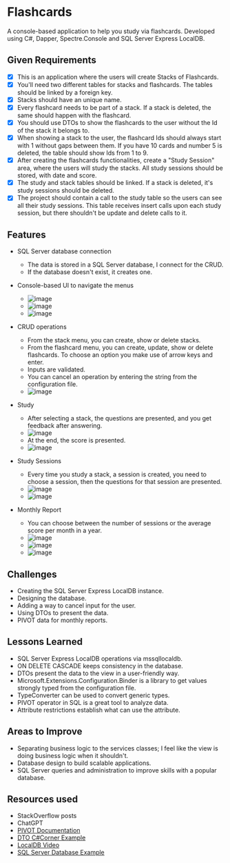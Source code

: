 # Flashcards

A console-based application to help you study via flashcards.
Developed using C#, Dapper, Spectre.Console and SQL Server Express LocalDB.

## Given Requirements

- [x] This is an application where the users will create Stacks of Flashcards.
- [x] You'll need two different tables for stacks and flashcards.
The tables should be linked by a foreign key.
- [x] Stacks should have an unique name.
- [x] Every flashcard needs to be part of a stack.
If a stack is deleted, the same should happen with the flashcard.
- [x] You should use DTOs to show the flashcards
to the user without the Id of the stack it belongs to.
- [x] When showing a stack to the user, the flashcard Ids should always
start with 1 without gaps between them.
If you have 10 cards and number 5 is deleted,
the table should show Ids from 1 to 9.
- [x] After creating the flashcards functionalities,
create a "Study Session" area, where the users will study the stacks.
All study sessions should be stored, with date and score.
- [x] The study and stack tables should be linked.
If a stack is deleted, it's study sessions should be deleted.
- [x] The project should contain a call to the study table
so the users can see all their study sessions.
This table receives insert calls upon each study session,
but there shouldn't be update and delete calls to it.

## Features

- SQL Server database connection
  
  - The data is stored in a SQL Server database, I connect for the CRUD.
  - If the database doesn't exist, it creates one.

- Console-based UI to navigate the menus
  
  - ![image](https://github.com/user-attachments/assets/0179dd0d-426b-45d9-a921-dc61d2a696c3)
  - ![image](https://github.com/user-attachments/assets/e812c5e1-5f65-471b-a4d7-691417ca2359)
  - ![image](https://github.com/user-attachments/assets/990ac3f3-e416-41f4-9ad9-b5db5adea9b5)

- CRUD operations
  
  - From the stack menu, you can create, show or delete stacks.
  - From the flashcard menu, you can create, update, show or delete flashcards.
  To choose an option you make use of arrow keys and enter.
  - Inputs are validated.
  - You can cancel an operation by entering the string from the configuration file.
  - ![image](https://github.com/user-attachments/assets/9360cc2b-66ff-4aa0-87bc-626cf4be4738)

- Study
  
  - After selecting a stack, the questions are presented,
  and you get feedback after answering.
  - ![image](https://github.com/user-attachments/assets/b4dca651-007c-417d-82f6-e7f854dc7103)
  - At the end, the score is presented.
  - ![image](https://github.com/user-attachments/assets/302af189-6d7e-4f65-b1e1-bfe0b4347377)

- Study Sessions

  - Every time you study a stack, a session is created, you need to choose a session,
  then the questions for that session are presented.
  - ![image](https://github.com/user-attachments/assets/4bf1c5f1-f988-4d5e-afa6-eebc6a1eb382)
  - ![image](https://github.com/user-attachments/assets/0bbd36d6-27a5-4072-a0c9-125fbad1087f)

- Monthly Report

  - You can choose between the number of sessions
  or the average score per month in a year.
  - ![image](https://github.com/user-attachments/assets/1018c02b-c8de-4794-80e7-90f0cf3fbce2)
  - ![image](https://github.com/user-attachments/assets/c41f124b-b16f-4d19-81b4-02b780ef8b9b)
  - ![image](https://github.com/user-attachments/assets/6d71e93e-8cc4-412d-bee8-248a2f0592d6)
 
## Challenges

- Creating the SQL Server Express LocalDB instance.
- Designing the database.
- Adding a way to cancel input for the user.
- Using DTOs to present the data.
- PIVOT data for monthly reports.

## Lessons Learned

- SQL Server Express LocalDB operations via mssqllocaldb.
- ON DELETE CASCADE keeps consistency in the database.
- DTOs present the data to the view in a user-friendly way.
- Microsoft.Extensions.Configuration.Binder is a library
to get values strongly typed from the configuration file.
- TypeConverter can be used to convert generic types.
- PIVOT operator in SQL is a great tool to analyze data.
- Attribute restrictions establish what can use the attribute.

## Areas to Improve

- Separating business logic to the services classes;
I feel like the view is doing business logic when it shouldn't.
- Database design to build scalable applications.
- SQL Server queries and administration to improve skills with a popular database.

## Resources used

- StackOverflow posts
- ChatGPT
- [PIVOT Documentation](https://learn.microsoft.com/en-us/sql/t-sql/queries/from-using-pivot-and-unpivot?view=sql-server-ver16)
- [DTO C#Corner Example](https://www.c-sharpcorner.com/article/data-transfer-objects-dtos-in-c-sharp/#:~:text=Data%20Transfer%20Objects%20(DTOs)%20play%20a%20pivotal%20role)
- [LocalDB Video](https://www.youtube.com/watch?v=M5DhHYQlnq8)
- [SQL Server Database Example](https://www.sqlservertutorial.net/getting-started/sql-server-sample-database/#:~:text=This%20tutorial%20provides%20you%20with%20a%20SQL%20Server)
